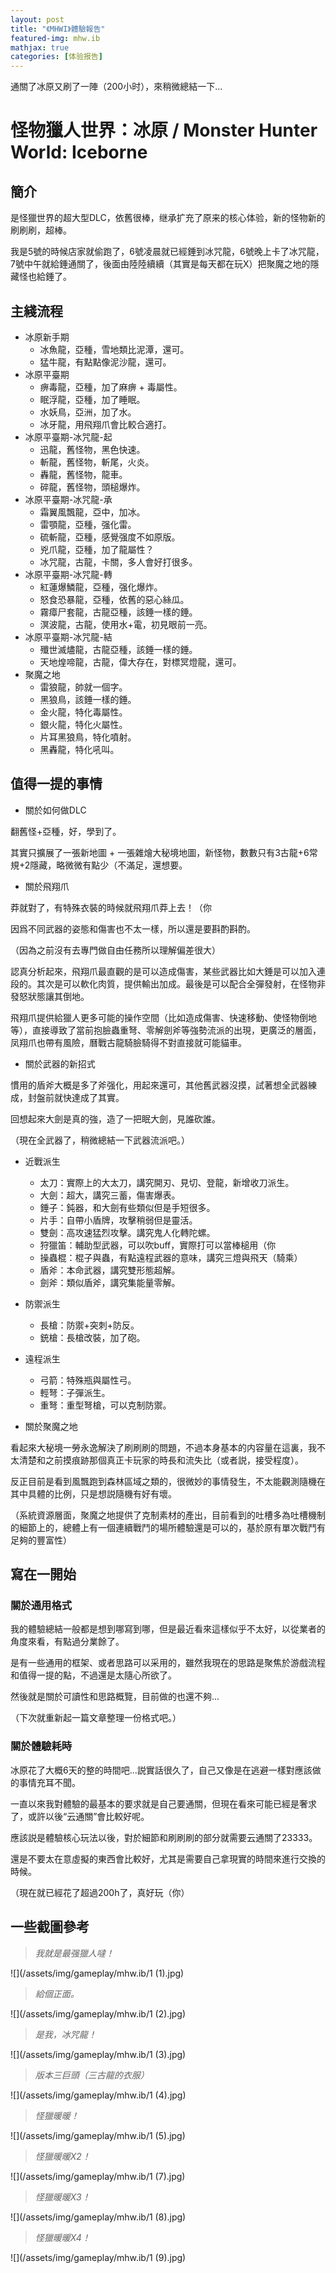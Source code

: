 ```yaml
---
layout: post
title: "《MHWI》體驗報告"
featured-img: mhw.ib
mathjax: true
categories: [体验报告]
---
```


通關了冰原又刷了一陣（200小时），來稍微總結一下...

<!--more-->


# 怪物獵人世界：冰原 / Monster Hunter World: Iceborne


## 簡介

是怪獵世界的超大型DLC，依舊很棒，继承扩充了原来的核心体验，新的怪物新的刷刷刷，超棒。

我是5號的時候店家就偷跑了，6號凌晨就已經錘到冰咒龍，6號晚上卡了冰咒龍，7號中午就給錘通關了，後面由陸陸續續（其實是每天都在玩X）把聚魔之地的隱藏怪也給錘了。


## 主綫流程

+ 冰原新手期
  + 冰魚龍，亞種，雪地類比泥潭，還可。
  + 猛牛龍，有點點像泥沙龍，還可。
+ 冰原平臺期
  + 痹毒龍，亞種，加了麻痹 + 毒屬性。
  + 眠浮龍，亞種，加了睡眠。
  + 水妖鳥，亞洲，加了水。
  + 冰牙龍，用飛翔爪會比較合適打。
+ 冰原平臺期-冰咒龍-起
  + 迅龍，舊怪物，黑色快速。
  + 斬龍，舊怪物，斬尾，火炎。
  + 轟龍，舊怪物，龍車。
  + 碎龍，舊怪物，頭槌爆炸。
+ 冰原平臺期-冰咒龍-承
  + 霜翼風飄龍，亞中，加冰。
  + 雷顎龍，亞種，强化雷。
  + 硫斬龍，亞種，感覺强度不如原版。
  + 兇爪龍，亞種，加了龍屬性？
  + 冰咒龍，古龍，卡關，多人會好打很多。
+ 冰原平臺期-冰咒龍-轉
  + 紅蓮爆鱗龍，亞種，强化爆炸。
  + 怒食恐暴龍，亞種，依舊的惡心絲瓜。
  + 霧瘴尸套龍，古龍亞種，該錘一樣的錘。
  + 溟波龍，古龍，使用水+電，初見眼前一亮。
+ 冰原平臺期-冰咒龍-結
  + 殲世滅燼龍，古龍亞種，該錘一樣的錘。
  + 天地煌啼龍，古龍，偉大存在，對標冥燈龍，還可。
+ 聚魔之地
  + 雷狼龍，帥就一個字。
  + 黑狼鳥，該錘一樣的錘。
  + 金火龍，特化毒屬性。
  + 銀火龍，特化火屬性。
  + 片耳黑狼鳥，特化噴射。
  + 黑轟龍，特化吼叫。


## 值得一提的事情

+ 關於如何做DLC

翻舊怪+亞種，好，學到了。

其實只擴展了一張新地圖 + 一張雜燴大秘境地圖，新怪物，數數只有3古龍+6常規+2隱藏，略微微有點少（不滿足，還想要。

+ 關於飛翔爪

莽就對了，有特殊衣裝的時候就飛翔爪莽上去！（你

因爲不同武器的姿態和傷害也不太一樣，所以還是要斟酌斟酌。

（因為之前沒有去專門做自由任務所以理解偏差很大）

認真分析起來，飛翔爪最直觀的是可以造成傷害，某些武器比如大錘是可以加入連段的。其次是可以軟化肉質，提供輸出加成。最後是可以配合全彈發射，在怪物非發怒狀態讓其倒地。

飛翔爪提供給獵人更多可能的操作空間（比如造成傷害、快速移動、使怪物倒地等），直接導致了當前抱臉蟲重弩、零解劍斧等強勢流派的出現，更廣泛的層面，凤翔爪也帶有風險，曆戰古龍騎臉騎得不對直接就可能貓車。


+ 關於武器的新招式

慣用的盾斧大概是多了斧强化，用起來還可，其他舊武器沒摸，試著想全武器練成，封盤前就快達成了其實。

回想起來大劍是真的強，造了一把眠大劍，見誰砍誰。

（現在全武器了，稍微總結一下武器流派吧。）

+ 近戰派生
  + 太刀：實際上的大太刀，講究開刃、見切、登龍，新增收刀派生。
  + 大劍：超大，講究三蓄，傷害爆表。
  + 錘子：鈍器，和大劍有些類似但是手短很多。
  + 片手：自帶小盾牌，攻擊稍弱但是靈活。
  + 雙劍：高攻速猛烈攻擊。講究鬼人化轉陀螺。
  + 狩獵笛：輔助型武器，可以吹buff，實際打可以當棒槌用（你
  + 操蟲棍：棍子與蟲，有點遠程武器的意味，講究三燈與飛天（騎乘）
  + 盾斧：本命武器，講究雙形態超解。
  + 劍斧：類似盾斧，講究集能量零解。
+ 防禦派生
  + 長槍：防禦+突刺+防反。
  + 銃槍：長槍改裝，加了砲。
+ 遠程派生
  + 弓箭：特殊瓶與屬性弓。
  + 輕弩：子彈派生。
  + 重弩：重型弩槍，可以克制防禦。

+ 關於聚魔之地

看起來大秘境一勞永逸解決了刷刷刷的問題，不過本身基本的内容量在這裏，我不太清楚和之前摸痕跡那個真正卡玩家的時長和流失比（或者説，接受程度）。

反正目前是看到風飄跑到森林區域之類的，很微妙的事情發生，不太能觀測隨機在其中具體的比例，只是想説隨機有好有壞。

（系統資源層面，聚魔之地提供了克制素材的產出，目前看到的吐槽多為吐槽機制的細節上的，總體上有一個連續戰鬥的場所體驗還是可以的，基於原有單次戰鬥有足夠的豐富性）


## 寫在一開始


### 關於通用格式

我的體驗總結一般都是想到哪寫到哪，但是最近看來這樣似乎不太好，以從業者的角度來看，有點過分業餘了。

是有一些通用的框架、或者思路可以采用的，雖然我現在的思路是聚焦於游戲流程和值得一提的點，不過還是太隨心所欲了。

然後就是關於可讀性和思路概覽，目前做的也還不夠...

（下次就重新起一篇文章整理一份格式吧。）


### 關於體驗耗時

冰原花了大概6天的整的時間吧...説實話很久了，自己又像是在逃避一樣對應該做的事情充耳不聞。

一直以來我對體驗的最基本的要求就是自己要通關，但現在看來可能已經是奢求了，或許以後“云通關”會比較好呢。

應該説是體驗核心玩法以後，對於細節和刷刷刷的部分就需要云通關了23333。

還是不要太在意虛擬的東西會比較好，尤其是需要自己拿現實的時間來進行交換的時候。

（現在就已經花了超過200h了，真好玩（你）


## 一些截圖參考


> *我就是最强獵人噠！*

![](/assets/img/gameplay/mhw.ib/1 (1).jpg)

> *給個正面。*

![](/assets/img/gameplay/mhw.ib/1 (2).jpg)

> *是我，冰咒龍！*

![](/assets/img/gameplay/mhw.ib/1 (3).jpg)

> *版本三巨頭（三古龍的衣服）*

![](/assets/img/gameplay/mhw.ib/1 (4).jpg)

> *怪獵暖暖！*

![](/assets/img/gameplay/mhw.ib/1 (5).jpg)

> *怪獵暖暖X2！*

![](/assets/img/gameplay/mhw.ib/1 (7).jpg)

> *怪獵暖暖X3！*

![](/assets/img/gameplay/mhw.ib/1 (8).jpg)

> *怪獵暖暖X4！*

![](/assets/img/gameplay/mhw.ib/1 (9).jpg)

